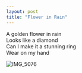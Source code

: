 ```yaml
---
layout: post
title: "Flower in Rain"
---
```


A golden flower in rain<br>
Looks like a diamond<br>
Can I make it a stunning ring<br>
Wear on my hand<br>

![IMG_5076](https://github.com/kathybeyer/kathybeyer.github.io/assets/121460653/dee3d208-1437-4649-af77-eef5cf9dded0)
